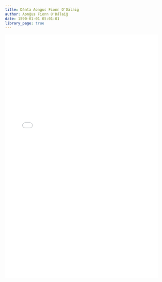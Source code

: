 ```yaml
---
title: Dánta Aonġus Fionn O'Dálaiġ
author: Aonġus Fionn O'Dálaiġ
date: 1590-01-01 05:01:01
library_page: true
---
```


<div>
	<iframe src="/PDFjs/web/viewer.html?file=../../pages/primary-source-texts/modern-irish/Danta-Aongus-Fionn-O-Dalaig/Danta do chum Aonghus Fionn O Dalaigh.pdf" width="100%" height="800px" frameborder="0"></iframe>
</div>
